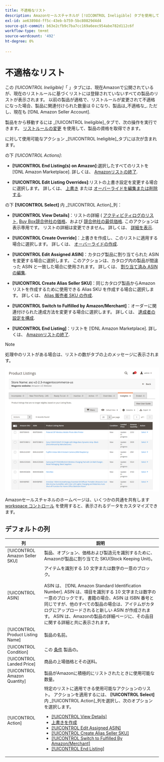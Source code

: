 ```yaml
---
title: 不適格なリスト
description: Amazonセールスチャネルが [!UICONTROL Ineligible] タブを使用して項目を管理すると、現在のリストルールに基づくリストには適用されません。
exl-id: ae63898d-ff5c-43eb-b759-5bc80829d4d4
source-git-commit: b63e2cfb9c7ba7cc169a6eec954abe782d112c6f
workflow-type: tm+mt
source-wordcount: '492'
ht-degree: 0%

---
```


# 不適格なリスト

この _[!UICONTROL Ineligible]_「 」タブには、現在Amazonで公開されているが、現在のリストルールに基づくリストには登録されていないすべての製品のリストが表示されます。 以前の製品が適格で、リストルールが変更されて不適格になった場合、製品に関連付けられた数量は 0 になり、製品は_&#x200B;不適格な&#x200B;_. ただし、現在も [!DNL Amazon Seller Account].

製品をから移動するには _[!UICONTROL Ineligible]_タブで、次の操作を実行できます。 [リストルールの変更](./listing-rules.md) を使用して、製品の資格を取得できます。

に対して使用可能なアクション _[!UICONTROL Ineligible]_タブには次が含まれます。

の下 _[!UICONTROL Actions]_:

- **[!UICONTROL End Listing(s) on Amazon]**:選択したすべてのリストを [!DNL Amazon Marketplace]. 詳しくは、 [Amazonリストの終了](./end-listings-manually.md).

- **[!UICONTROL Edit Listing Overrides]**:リストの上書き設定を変更する場合に選択します。 詳しくは、 [上書き](./overrides.md) または [オーバーライドを編集または削除する](./creating-editing-overrides.md#edit-override-single-listing).

の下 **[!UICONTROL Select]** 内 _[!UICONTROL Action]_列：

- **[!UICONTROL View Details]**：リストの詳細 ( [アクティビティログのリスト](./product-listing-details.md#listing-activity-log), [Buy Box競合他社の価格](./product-listing-details.md#buy-box-competitor-pricing)、および [競合他社の最低価格](./product-listing-details.md#lowest-competitor-pricing). このアクションは表示専用です。 リストの詳細は変更できません。 詳しくは、 [詳細を表示](./product-listing-details.md).

- **[!UICONTROL Create Override]**：上書きを作成し、このリストに適用する場合に選択します。 詳しくは、 [オーバーライドの作成](./creating-editing-overrides.md).

- **[!UICONTROL Edit Assigned ASIN]**：カタログ製品に割り当てられた ASIN を変更する場合に選択します。 このアクションは、カタログ内の製品が間違った ASIN と一致した場合に使用されます。 詳しくは、 [割り当て済み ASIN の編集](./edit-assigned-asin.md).

- **[!UICONTROL Create Alias Seller SKU]**：同じカタログ製品からAmazonリストを作成するために使用できる Alias SKU を作成する場合に選択します。 詳しくは、 [Alias 販売者 SKU の作成](./create-alias-seller-sku.md).

- **[!UICONTROL Switch to Fulfilled by Amazon/Merchant]**：オーダーに関連付けられた達成方法を変更する場合に選択します。 詳しくは、 [達成者の設定を構成](./fulfilled-by.md#configure-fulfilled-by-settings).

- **[!UICONTROL End Listing]**：リストを [!DNL Amazon Marketplace]. 詳しくは、 [Amazonリストの終了](./end-listings-manually.md).

>[!NOTE]
>処理中のリストがある場合は、リストの数がタブの上のメッセージに表示されます。

![不適格なAmazonリスト](assets/amazon-ineligible-listings.png)

Amazonセールスチャネルのホームページは、いくつかの共通を共有します [workspace コントロール](./workspace-controls.md) を使用すると、表示されるデータをカスタマイズできます。

## デフォルトの列

| 列 | 説明 |
|--- |--- |
| [!UICONTROL Amazon Seller SKU] | 製品、オプション、価格および製造元を識別するために、Amazonが製品に割り当てた SKU(Stock Keeping Unit)。 |
| [!UICONTROL ASIN] | アイテムを識別する 10 文字または数字の一意のブロック。<br><br>ASIN は、 [!DNL Amazon Standard Identification Number]. ASIN は、項目を識別する 10 文字または数字の一意のブロックです。 書籍の場合、ASIN は ISBN 番号と同じですが、他のすべての製品の場合は、アイテムがカタログにアップロードされると新しい ASIN が作成されます。 ASIN は、Amazonの製品の詳細ページに、その品目に関する詳細と共に表示されます。 |
| [!UICONTROL Product Listing Name] | 製品の名前。 |
| [!UICONTROL Condition] | この [条件](./product-listing-condition.md) 製品の。 |
| [!UICONTROL Landed Price] | 商品の上場価格とその送料。 |
| [!UICONTROL Amazon Quantity] | 製品がAmazonに積極的にリストされたときに使用可能な数量。 |
| [!UICONTROL Action] | 特定のリストに適用できる使用可能なアクションのリスト。 アクションを適用するには、 **[!UICONTROL Select]** 内 _[!UICONTROL Action]_列を選択し、次のオプションを選択します。<ul><li>[[!UICONTROL View Details]](./product-listing-details.md)</li><li>[上書きを作成](./creating-editing-overrides.md)</li><li>[[!UICONTROL Edit Assigned ASIN]](./edit-assigned-asin.md)</li><li>[[!UICONTROL Create Alias Seller SKU]](./create-alias-seller-sku.md#region-specific)</li><li>[[!UICONTROL Switch to Fulfilled By Amazon/Merchant]](./fulfilled-by.md#configure-fulfilled-by-settings)</li><li>[[!UICONTROL End Listing]](./end-listings-manually.md)</li></ul> |
